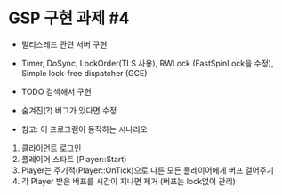 # GSP 구현 과제 #4

* 멀티스레드 관련 서버 구현
 * Timer, DoSync, LockOrder(TLS 사용), RWLock (FastSpinLock을 수정), Simple lock-free dispatcher (GCE)
  * TODO 검색해서 구현
 * 숨겨진(?) 버그가 있다면 수정

* 참고: 이 프로그램이 동작하는 시나리오
 1. 클라이언트 로그인 
 2. 플레이어 스타트 (Player::Start) 
 3. Player는 주기적(Player::OnTick)으로 다른 모든 플레이어에게 버프 걸어주기 
 4. 각 Player 받은 버프를 시간이 지나면 제거 (버프는 lock없이 관리)



